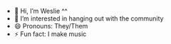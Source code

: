 - 👋 Hi, I’m Weslie ^^
- 👀 I’m interested in hanging out with the community
- 😄 Pronouns: They/Them
- ⚡ Fun fact: I make music

<!---
DT-wanderlust-weslie/DT-wanderlust-weslie is a ✨ special ✨ repository because its `README.md` (this file) appears on your GitHub profile.
You can click the Preview link to take a look at your changes.
--->
